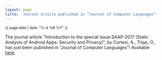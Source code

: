 ```yaml
---
layout: page
title: 'Journal article published in "Journal of Computer Languages"'
---
```


<small>{{ page.date | date: "%-d %B %Y" }}</small>

The journal article "Introduction to the special issue:SAAP-2017 (Static Analysis of Android Apps: Security and Privacy)", by Cortesi, A., Tripp, O., has just been published in "Journal of Computer Languages"! Available [here](https://doi.org/10.1016/j.cola.2019.03.005).
